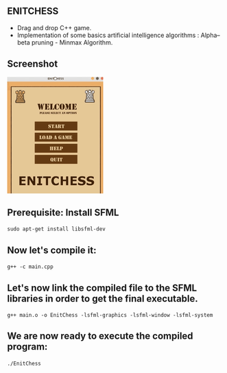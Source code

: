 ## ENITCHESS
* Drag and drop C++ game.
* Implementation of some basics artificial intelligence algorithms : Alpha–beta pruning - Minmax Algorithm.

## Screenshot
![Alt text](/enitchess/images/EnitChess.gif "EnitChess A Gif")


## Prerequisite: Install SFML
```
sudo apt-get install libsfml-dev
```
## Now let's compile it: 
```
g++ -c main.cpp
```
## Let's now link the compiled file to the SFML libraries in order to get the final executable.
```
g++ main.o -o EnitChess -lsfml-graphics -lsfml-window -lsfml-system
```
## We are now ready to execute the compiled program:
```
./EnitChess
```
